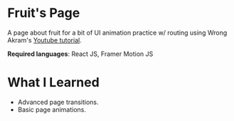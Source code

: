 # Fruit's Page

A page about fruit for a bit of UI animation practice w/ routing using Wrong Akram's [Youtube tutorial](https://www.youtube.com/watch?v=3QrkCmsfewM&t=633s&ab_channel=WrongAkram). 

**Required languages**: React JS, Framer Motion JS

# What I Learned

* Advanced page transitions. 
* Basic page animations. 